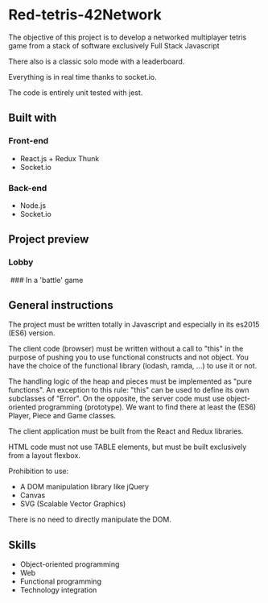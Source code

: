 # Red-tetris-42Network
The objective of this project is to develop a networked multiplayer tetris game from a stack of software exclusively Full Stack Javascript

There also is a classic solo mode with a leaderboard.

Everything is in real time thanks to socket.io.

The code is entirely unit tested with jest.
<!-- 
You can try it out **[here](https://tetris-orange.herokuapp.com/#)**.
It can take some time to load the app, heroku servers must wake up. -->

## Built with

### Front-end

* React.js + Redux Thunk
* Socket.io

### Back-end

* Node.js
* Socket.io
<!-- * Deployed with heroku -->

## Project preview
### Lobby
<img src="" />
### In a 'battle' game


## General instructions

The project must be written totally in Javascript and especially in its es2015 (ES6)
version.

The client code (browser) must be written without a call to "this" in the purpose
of pushing you to use functional constructs and not object. You have the choice of the
functional library (lodash, ramda, ...) to use it or not.

The handling logic of the heap and pieces must be implemented as "pure functions".
An exception to this rule: "this" can be used to define its own subclasses of "Error".
On the opposite, the server code must use object-oriented programming (prototype).
We want to find there at least the (ES6) Player, Piece and Game classes.

The client application must be built from the React and Redux libraries.

HTML code must not use TABLE elements, but must be built exclusively from
a layout flexbox.

Prohibition to use:
* A DOM manipulation library like jQuery
* Canvas
* SVG (Scalable Vector Graphics)
  
There is no need to directly manipulate the DOM.
## Skills

* Object-oriented programming 
* Web 
* Functional programming 
* Technology integration 

